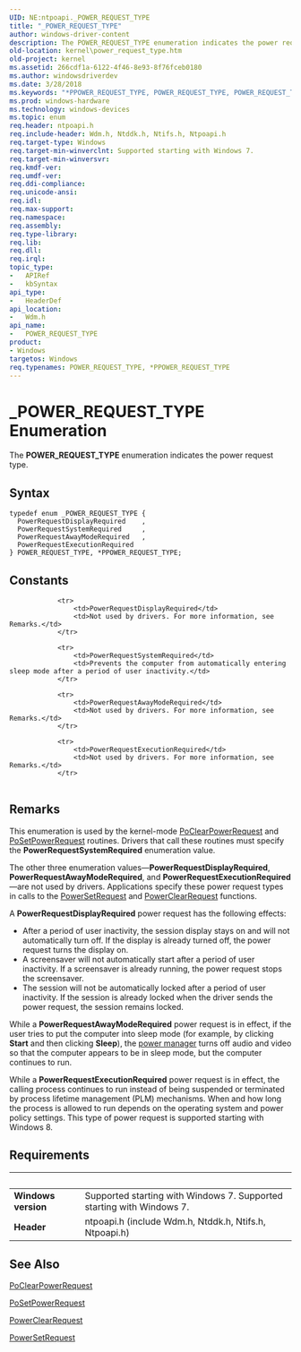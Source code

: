 ```yaml
---
UID: NE:ntpoapi._POWER_REQUEST_TYPE
title: "_POWER_REQUEST_TYPE"
author: windows-driver-content
description: The POWER_REQUEST_TYPE enumeration indicates the power request type.
old-location: kernel\power_request_type.htm
old-project: kernel
ms.assetid: 266cdf1a-6122-4f46-8e93-8f76fceb0180
ms.author: windowsdriverdev
ms.date: 3/28/2018
ms.keywords: "*PPOWER_REQUEST_TYPE, POWER_REQUEST_TYPE, POWER_REQUEST_TYPE enumeration [Kernel-Mode Driver Architecture], PPOWER_REQUEST_TYPE, PPOWER_REQUEST_TYPE enumeration pointer [Kernel-Mode Driver Architecture], PowerRequestAwayModeRequired, PowerRequestDisplayRequired, PowerRequestExecutionRequired, PowerRequestSystemRequired, _POWER_REQUEST_TYPE, kernel.power_request_type, sysenum_2d1a5da5-2541-4db1-bfde-2bd06f38b17c.xml, wdm/POWER_REQUEST_TYPE, wdm/PPOWER_REQUEST_TYPE, wdm/PowerRequestAwayModeRequired, wdm/PowerRequestDisplayRequired, wdm/PowerRequestExecutionRequired, wdm/PowerRequestSystemRequired"
ms.prod: windows-hardware
ms.technology: windows-devices
ms.topic: enum
req.header: ntpoapi.h
req.include-header: Wdm.h, Ntddk.h, Ntifs.h, Ntpoapi.h
req.target-type: Windows
req.target-min-winverclnt: Supported starting with Windows 7.
req.target-min-winversvr: 
req.kmdf-ver: 
req.umdf-ver: 
req.ddi-compliance: 
req.unicode-ansi: 
req.idl: 
req.max-support: 
req.namespace: 
req.assembly: 
req.type-library: 
req.lib: 
req.dll: 
req.irql: 
topic_type:
-	APIRef
-	kbSyntax
api_type:
-	HeaderDef
api_location:
-	Wdm.h
api_name:
-	POWER_REQUEST_TYPE
product:
- Windows
targetos: Windows
req.typenames: POWER_REQUEST_TYPE, *PPOWER_REQUEST_TYPE
---
```


# _POWER_REQUEST_TYPE Enumeration
The <b>POWER_REQUEST_TYPE</b> enumeration indicates the power request type.

## Syntax
```
typedef enum _POWER_REQUEST_TYPE {
  PowerRequestDisplayRequired    ,
  PowerRequestSystemRequired     ,
  PowerRequestAwayModeRequired   ,
  PowerRequestExecutionRequired
} POWER_REQUEST_TYPE, *PPOWER_REQUEST_TYPE;
```

## Constants

<table>
            
                <tr>
                    <td>PowerRequestDisplayRequired</td>
                    <td>Not used by drivers. For more information, see Remarks.</td>
                </tr>
            
                <tr>
                    <td>PowerRequestSystemRequired</td>
                    <td>Prevents the computer from automatically entering sleep mode after a period of user inactivity.</td>
                </tr>
            
                <tr>
                    <td>PowerRequestAwayModeRequired</td>
                    <td>Not used by drivers. For more information, see Remarks.</td>
                </tr>
            
                <tr>
                    <td>PowerRequestExecutionRequired</td>
                    <td>Not used by drivers. For more information, see Remarks.</td>
                </tr>
</table>

## Remarks

This enumeration is used by the kernel-mode <a href="https://msdn.microsoft.com/library/windows/hardware/ff559658">PoClearPowerRequest</a> and <a href="https://msdn.microsoft.com/library/windows/hardware/ff559762">PoSetPowerRequest</a> routines. Drivers that call these routines must specify the <b>PowerRequestSystemRequired</b> enumeration value.

The other three enumeration values—<b>PowerRequestDisplayRequired</b>, <b>PowerRequestAwayModeRequired</b>, and <b>PowerRequestExecutionRequired</b>—are not used by drivers. Applications specify these power request types in calls to the <a href="https://msdn.microsoft.com/85249de8-5832-4f25-bbd9-3576cfd1caa0">PowerSetRequest</a> and <a href="https://msdn.microsoft.com/794248b1-5aa8-495e-aca6-1a1f35dc9c7f">PowerClearRequest</a> functions.

A <b>PowerRequestDisplayRequired</b> power request has the following effects:

<ul>
<li>
After a period of user inactivity, the session display stays on and will not automatically turn off. If the display is already turned off, the power request turns the display on.

</li>
<li>
A screensaver will not automatically start after a period of user inactivity. If a screensaver is already running, the power request stops the screensaver.

</li>
<li>
The session will not be automatically locked after a period of user inactivity. If the session is already locked when the driver sends the power request, the session remains locked.

</li>
</ul>
While a <b>PowerRequestAwayModeRequired</b> power request is in effect, if the user tries to put the computer into sleep mode (for example, by clicking <b>Start</b> and then clicking <b>Sleep</b>), the <a href="https://msdn.microsoft.com/library/windows/hardware/ff559829">power manager</a> turns off audio and video so that the computer appears to be in sleep mode, but the computer continues to run.

While a <b>PowerRequestExecutionRequired</b> power request is in effect, the calling process continues to run instead of being suspended or terminated by process lifetime management (PLM) mechanisms. When and how long the process is allowed to run depends on the operating system and power policy settings. This type of power request is supported starting with Windows 8.

## Requirements
| &nbsp; | &nbsp; |
| ---- |:---- |
| **Windows version** | Supported starting with Windows 7. Supported starting with Windows 7. |
| **Header** | ntpoapi.h (include Wdm.h, Ntddk.h, Ntifs.h, Ntpoapi.h) |

## See Also

<a href="https://msdn.microsoft.com/library/windows/hardware/ff559658">PoClearPowerRequest</a>



<a href="https://msdn.microsoft.com/library/windows/hardware/ff559762">PoSetPowerRequest</a>



<a href="https://msdn.microsoft.com/794248b1-5aa8-495e-aca6-1a1f35dc9c7f">PowerClearRequest</a>



<a href="https://msdn.microsoft.com/85249de8-5832-4f25-bbd9-3576cfd1caa0">PowerSetRequest</a>